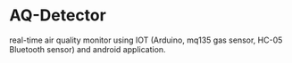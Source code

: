 # AQ-Detector
real-time air quality monitor using IOT (Arduino, mq135 gas sensor, HC-05 Bluetooth sensor) and android application.
